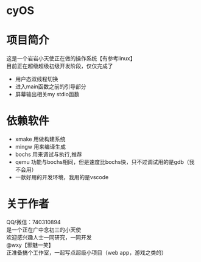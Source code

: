 # cyOS

# 项目简介
这是一个岩岩小天使正在做的操作系统【有参考linux】  
目前正在超级超级初级开发阶段，仅仅完成了
- 用户态双线程切换
- 进入main函数之前的引导部分
- 屏幕输出相关my stdio函数

# 依赖软件
- xmake 用做构建系统
- mingw 用来编译生成
- bochs 用来调试与执行,推荐 
- qemu 功能与bochs相同，但是速度比bochs快，只不过调试用的是gdb（我不会用）
- 一款好用的开发环境，我用的是vscode

# 关于作者
QQ/微信：740310894  
是一个正在广中念初三的小天使  
欢迎感兴趣人士一同研究，一同开发  
@wxy【邪魅一笑】  
正准备搞个工作室，一起写点超级小项目（web app，游戏之类的）